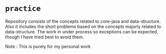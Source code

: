 # **`practice `**

Repository consists of the concepts related to core-java and data-structure. Also it includes
the short problems based on the concepts majorly related to data-structure. The work in under process so exceptions can be expected, though I have tried best to avoid them.

Note : This is purely for my personal work